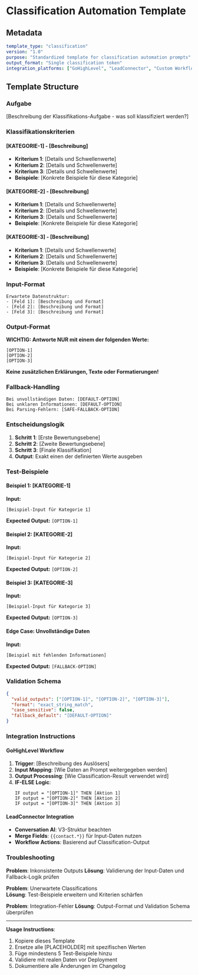 # Classification Automation Template

## Metadata
```yaml
template_type: "classification"
version: "1.0"
purpose: "Standardized template for classification automation prompts"
output_format: "Single classification token"
integration_platforms: ["GoHighLevel", "LeadConnector", "Custom Workflows"]
```

## Template Structure

### Aufgabe
[Beschreibung der Klassifikations-Aufgabe - was soll klassifiziert werden?]

### Klassifikationskriterien

#### [KATEGORIE-1] - [Beschreibung]
- **Kriterium 1**: [Details und Schwellenwerte]
- **Kriterium 2**: [Details und Schwellenwerte]
- **Kriterium 3**: [Details und Schwellenwerte]
- **Beispiele**: [Konkrete Beispiele für diese Kategorie]

#### [KATEGORIE-2] - [Beschreibung] 
- **Kriterium 1**: [Details und Schwellenwerte]
- **Kriterium 2**: [Details und Schwellenwerte]
- **Kriterium 3**: [Details und Schwellenwerte]
- **Beispiele**: [Konkrete Beispiele für diese Kategorie]

#### [KATEGORIE-3] - [Beschreibung]
- **Kriterium 1**: [Details und Schwellenwerte]
- **Kriterium 2**: [Details und Schwellenwerte]
- **Kriterium 3**: [Details und Schwellenwerte]
- **Beispiele**: [Konkrete Beispiele für diese Kategorie]

### Input-Format  
```
Erwartete Datenstruktur:
- [Feld 1]: [Beschreibung und Format]
- [Feld 2]: [Beschreibung und Format]
- [Feld 3]: [Beschreibung und Format]
```

### Output-Format
**WICHTIG: Antworte NUR mit einem der folgenden Werte:**

```
[OPTION-1]
[OPTION-2] 
[OPTION-3]
```

**Keine zusätzlichen Erklärungen, Texte oder Formatierungen!**

### Fallback-Handling
```
Bei unvollständigen Daten: [DEFAULT-OPTION]
Bei unklaren Informationen: [DEFAULT-OPTION]  
Bei Parsing-Fehlern: [SAFE-FALLBACK-OPTION]
```

### Entscheidungslogik
1. **Schritt 1**: [Erste Bewertungsebene]
2. **Schritt 2**: [Zweite Bewertungsebene]  
3. **Schritt 3**: [Finale Klassifikation]
4. **Output**: Exakt einen der definierten Werte ausgeben

### Test-Beispiele

#### Beispiel 1: [KATEGORIE-1]
**Input:** 
```
[Beispiel-Input für Kategorie 1]
```
**Expected Output:** `[OPTION-1]`

#### Beispiel 2: [KATEGORIE-2]  
**Input:**
```
[Beispiel-Input für Kategorie 2]
```
**Expected Output:** `[OPTION-2]`

#### Beispiel 3: [KATEGORIE-3]
**Input:**
```
[Beispiel-Input für Kategorie 3]
```
**Expected Output:** `[OPTION-3]`

#### Edge Case: Unvollständige Daten
**Input:**
```
[Beispiel mit fehlenden Informationen]
```
**Expected Output:** `[FALLBACK-OPTION]`

### Validation Schema
```json
{
  "valid_outputs": ["[OPTION-1]", "[OPTION-2]", "[OPTION-3]"],
  "format": "exact_string_match",
  "case_sensitive": false,
  "fallback_default": "[DEFAULT-OPTION]"
}
```

### Integration Instructions

#### GoHighLevel Workflow
1. **Trigger**: [Beschreibung des Auslösers]
2. **Input Mapping**: [Wie Daten an Prompt weitergegeben werden]
3. **Output Processing**: [Wie Classification-Result verwendet wird]
4. **IF-ELSE Logic**: 
   ```
   IF output = "[OPTION-1]" THEN [Aktion 1]
   IF output = "[OPTION-2]" THEN [Aktion 2]  
   IF output = "[OPTION-3]" THEN [Aktion 3]
   ```

#### LeadConnector Integration
- **Conversation AI**: V3-Struktur beachten
- **Merge Fields**: `{{contact.*}}` für Input-Daten nutzen
- **Workflow Actions**: Basierend auf Classification-Output

### Troubleshooting

**Problem**: Inkonsistente Outputs
**Lösung**: Validierung der Input-Daten und Fallback-Logik prüfen

**Problem**: Unerwartete Classifications  
**Lösung**: Test-Beispiele erweitern und Kriterien schärfen

**Problem**: Integration-Fehler
**Lösung**: Output-Format und Validation Schema überprüfen

---

**Usage Instructions**: 
1. Kopiere dieses Template
2. Ersetze alle [PLACEHOLDER] mit spezifischen Werten
3. Füge mindestens 5 Test-Beispiele hinzu
4. Validiere mit realen Daten vor Deployment
5. Dokumentiere alle Änderungen im Changelog